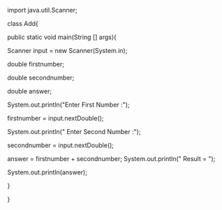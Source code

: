 import java.util.Scanner;

class Add{

public static void main(String [] args){

Scanner input = new Scanner(System.in);

double firstnumber;

double secondnumber;

double answer;

System.out.println("Enter First Number :");

firstnumber = input.nextDouble();

System.out.println(" Enter Second Number :");

secondnumber = input.nextDouble();

answer = firstnumber + secondnumber;
System.out.println(" Result = ");

System.out.println(answer);




}

}

